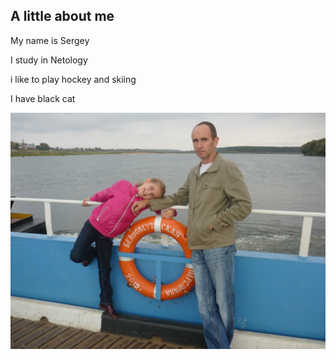 ## A little about me

My name is Sergey

I study in Netology

i like to play hockey and skiing

I have black cat

![](https://github.com/masserow/My-Page/blob/main/P1030222.JPG)